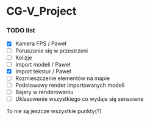 # CG-V_Project

### TODO list
- [x] Kamera FPS / Paweł
- [ ] Poruszanie się w przestrzeni
- [ ] Kolizje
- [ ] Import modeli / Paweł
- [x] Import tekstur / Paweł
- [ ] Rozmieszczenie elementów na mapie
- [ ] Podstawowy render importowanych modeli
- [ ] Bajery w renderowaniu
- [ ] Uklasowenie wszystkiego co wydaje się sensowne

To nie są jeszcze wszystkie punkty(?)
